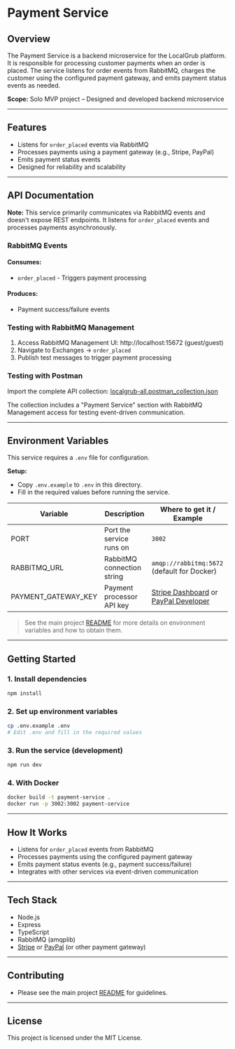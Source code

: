 # Payment Service

## Overview

The Payment Service is a backend microservice for the LocalGrub platform. It is responsible for processing customer payments when an order is placed. The service listens for order events from RabbitMQ, charges the customer using the configured payment gateway, and emits payment status events as needed.

**Scope:**
Solo MVP project – Designed and developed backend microservice

---

## Features

- Listens for `order_placed` events via RabbitMQ
- Processes payments using a payment gateway (e.g., Stripe, PayPal)
- Emits payment status events
- Designed for reliability and scalability

---

## API Documentation

**Note:** This service primarily communicates via RabbitMQ events and doesn't expose REST endpoints. It listens for `order_placed` events and processes payments asynchronously.

### RabbitMQ Events

#### Consumes:

- `order_placed` - Triggers payment processing

#### Produces:

- Payment success/failure events

### Testing with RabbitMQ Management

1. Access RabbitMQ Management UI: http://localhost:15672 (guest/guest)
2. Navigate to Exchanges → `order_placed`
3. Publish test messages to trigger payment processing

### Testing with Postman

Import the complete API collection: [localgrub-all.postman_collection.json](../../docs/api/postman-collections/localgrub-all.postman_collection.json)

The collection includes a "Payment Service" section with RabbitMQ Management access for testing event-driven communication.

---

## Environment Variables

This service requires a `.env` file for configuration.

**Setup:**

- Copy `.env.example` to `.env` in this directory.
- Fill in the required values before running the service.

| Variable            | Description                | Where to get it / Example                                                                                     |
| ------------------- | -------------------------- | ------------------------------------------------------------------------------------------------------------- |
| PORT                | Port the service runs on   | `3002`                                                                                                        |
| RABBITMQ_URL        | RabbitMQ connection string | `amqp://rabbitmq:5672` (default for Docker)                                                                   |
| PAYMENT_GATEWAY_KEY | Payment processor API key  | [Stripe Dashboard](https://dashboard.stripe.com/apikeys) or [PayPal Developer](https://developer.paypal.com/) |

> See the main project [README](../../README.md) for more details on environment variables and how to obtain them.

---

## Getting Started

### 1. Install dependencies

```bash
npm install
```

### 2. Set up environment variables

```bash
cp .env.example .env
# Edit .env and fill in the required values
```

### 3. Run the service (development)

```bash
npm run dev
```

### 4. With Docker

```bash
docker build -t payment-service .
docker run -p 3002:3002 payment-service
```

---

## How It Works

- Listens for `order_placed` events from RabbitMQ
- Processes payments using the configured payment gateway
- Emits payment status events (e.g., payment success/failure)
- Integrates with other services via event-driven communication

---

## Tech Stack

- Node.js
- Express
- TypeScript
- RabbitMQ (amqplib)
- [Stripe](https://stripe.com/) or [PayPal](https://paypal.com/) (or other payment gateway)

---

## Contributing

- Please see the main project [README](../../README.md) for guidelines.

---

## License

This project is licensed under the MIT License.
